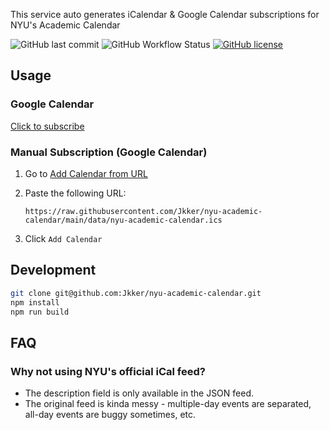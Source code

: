 This service auto generates iCalendar & Google Calendar subscriptions for NYU's Academic Calendar


<div>
<img alt="GitHub last commit" src="https://img.shields.io/github/last-commit/Jkker/nyu-academic-calendar?label=last%20update&style=flat-square">
<img alt="GitHub Workflow Status" src="https://img.shields.io/github/actions/workflow/status/Jkker/nyu-academic-calendar/run.yml?branch=main&style=flat-square">
<a href="https://github.com/Jkker/nyu-academic-calendar/blob/main/LICENSE"><img alt="GitHub license" src="https://img.shields.io/github/license/Jkker/nyu-academic-calendar?style=flat-square"></a>
</div>

## Usage

### Google Calendar

<a href="https://calendar.google.com/calendar/render?cid=sktp959jhf7jdo1vc4v40mpo7r4jqckd@import.calendar.google.com" target="_blank" rel="noreferrer noopener">Click to subscribe</a>


### Manual Subscription (Google Calendar)

1. Go to <a href="https://calendar.google.com/calendar/r/settings/addbyurl" target="_blank" rel="noreferrer noopener">Add Calendar from URL</a>
2. Paste the following URL:

   ```text
   https://raw.githubusercontent.com/Jkker/nyu-academic-calendar/main/data/nyu-academic-calendar.ics
   ```

3. Click `Add Calendar`

## Development

```bash
git clone git@github.com:Jkker/nyu-academic-calendar.git
npm install
npm run build
```

## FAQ

### Why not using NYU's official iCal feed?

- The description field is only available in the JSON feed.
- The original feed is kinda messy - multiple-day events are separated, all-day events are buggy sometimes, etc.
